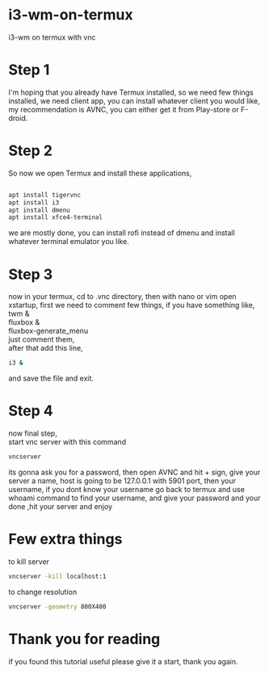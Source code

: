 # i3-wm-on-termux
i3-wm on termux with vnc

# Step 1
I'm hoping that you already have Termux installed, 
so we need few things installed, we need client app, 
you can install whatever client you would like, 
my recommendation is AVNC, you can either get it from Play-store or F-droid.

# Step 2
So now we open Termux and install these applications,
```bash

apt install tigervnc
apt install i3
apt install dmenu
apt install xfce4-terminal
```
we are mostly done, you can install rofi instead of dmenu and install whatever terminal emulator you like.

# Step 3
now in your termux, cd to .vnc directory, 
then with nano or vim open xstartup, first we need to comment few things, if you have something like, <br>
twm & <br>
fluxbox & <br>
fluxbox-generate_menu <br>
just comment them, <br>
after that add this line,
```bash
i3 &
```
and save the file and exit.

# Step 4
now final step, <br>
start vnc server with this command
```bash
vncserver
```
its gonna ask you for a password, then open AVNC and hit + sign, give your server a name, host is going to be 127.0.0.1 with 5901 port,
then your username, if you dont know your username go back to termux and use whoami command to find your username, 
and give your password and your done ,hit your server and enjoy

# Few extra things
to kill server
```bash
vncserver -kill localhost:1
```
to change resolution
```bash
vncserver -geometry 800X400
```
# Thank you for reading
if you found this tutorial useful please give it a start, thank you again.
